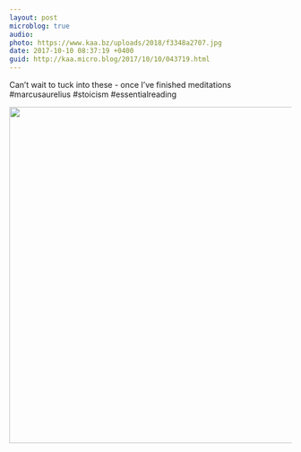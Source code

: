```yaml
---
layout: post
microblog: true
audio: 
photo: https://www.kaa.bz/uploads/2018/f3348a2707.jpg
date: 2017-10-10 08:37:19 +0400
guid: http://kaa.micro.blog/2017/10/10/043719.html
---
```

Can’t wait to tuck into these - once I’ve finished meditations #marcusaurelius #stoicism #essentialreading

<img src="https://www.kaa.bz/uploads/2018/f3348a2707.jpg" width="600" height="600" />
